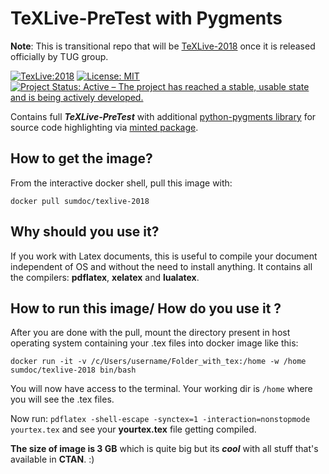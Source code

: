 # TeXLive-PreTest with Pygments

**Note**: This is transitional repo that will be [TeXLive-2018](https://www.tug.org/texlive/pretest.html) once it is released officially by TUG group.

[![TexLive:2018](https://img.shields.io/badge/TeX%20Live-2018-blue.svg)](https://www.tug.org/texlive/pretest.html)
[![License: MIT](https://img.shields.io/badge/License-MIT-yellow.svg)](https://github.com/sumandoc/TeXLive-2018/blob/master/LICENSE)
[![Project Status: Active – The project has reached a stable, usable state and is being actively developed.](http://www.repostatus.org/badges/latest/active.svg)](http://www.repostatus.org/#active)


Contains full ***TeXLive-PreTest*** with additional [python-pygments library](http://pygments.org/) for source code highlighting via [minted package](https://www.ctan.org/pkg/minted).

## How to get the image?

From the interactive docker shell, pull this image with:

`docker pull sumdoc/texlive-2018`

## Why should you use it?

If you work with Latex documents, this is useful to compile your document independent of OS and without the need to install anything.  It contains all the compilers: **pdflatex**, **xelatex** and **lualatex**.

## How to run this image/ How do you use it ?

After you are done with the pull, mount the directory present in host operating system containing your .tex files 
into docker image like this:

`docker run -it -v /c/Users/username/Folder_with_tex:/home -w /home sumdoc/texlive-2018 bin/bash`


You will now have access to the terminal. Your working dir is `/home` where you will see the .tex files.

Now run:
`pdflatex -shell-escape -synctex=1 -interaction=nonstopmode yourtex.tex` and see your **yourtex.tex** file getting compiled.

**The size of image is 3 GB** which is quite big but
its ***cool*** with all stuff that's available in **CTAN**. :)
